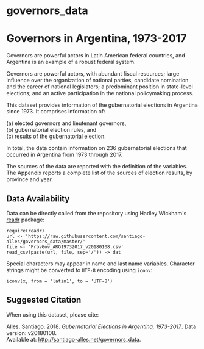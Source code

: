 # governors_data
Governors in Argentina, 1973-2017
=================================

Governors are powerful actors in Latin American federal countries, and Argentina is an example of a robust federal system.

Governors are powerful actors, with abundant fiscal resources; large influence over the organization of national parties, candidate nomination and the career of national legislators; a predominant position in state-level elections; and an active participation in the national policymaking process.

This dataset provides information of the gubernatorial elections in Argentina since 1973. It comprises information of:

(a) elected governors and lieutenant governors,<br />
(b) gubernatorial election rules, and<br />
(c) results of the gubernatorial election.

In total, the data contain information on 236 gubernatorial elections that occurred in Argentina from 1973 through 2017.

The sources of the data are reported with the definition of the variables. The Appendix reports a complete list of the sources of election results, by province and year.

Data Availability
------------------

Data can be directly called from the repository using Hadley Wickham's <a href="https://cran.r-project.org/web/packages/readr/readr.pdf" target="_blank">readr</a> package:

<pre><code>require(readr)
url <- 'https://raw.githubusercontent.com/santiago-alles/governors_data/master/'
file <- 'ProvGov_ARG19732017_v20180108.csv'
read_csv(paste(url, file, sep='/')) -> dat
</code></pre>

Special characters may appear in name and last name variables. Character strings might be converted to <code>UTF-8</code> encoding using <code>iconv</code>:

<pre><code>iconv(x, from = 'latin1', to = 'UTF-8')</code></pre>

Suggested Citation
------------------

When using this dataset, please cite:

Alles, Santiago. 2018. <i>Gubernatorial Elections in Argentina, 1973-2017</i>. Data version: v20180108.<br />Available at: http://santiago-alles.net/governors_data.

